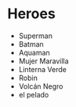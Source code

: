 # Heroes

* Superman
* Batman
* Aquaman
* Mujer Maravilla
* Linterna Verde
* Robin
* Volcán Negro
* el pelado
